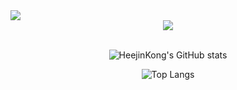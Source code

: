 <div>
<img src="https://hits.seeyoufarm.com/api/count/incr/badge.svg?url=https%3A%2F%2Fgithub.com%2Fheejinkong&count_bg=%23D6D6D6&title_bg=%23555555&icon=&icon_color=%23E7E7E7&title=GITHUB&edge_flat=false"/>
<div align="center">
  <!--타이틀 부분-->
  <div>
    <img src="https://capsule-render.vercel.app/api?type=rounded&color=auto&text=Welcome%20to%20HeejinKong's%20GitHub%20😄&animation=twinkling&fontSize=40&fontAlignY=50&fontAlign=50&height=180"/>
  </div>

  <br>

  ![HeejinKong's GitHub stats](https://github-readme-stats.vercel.app/api?username=heejinkong&show_icons=true&bg_color=00000000)

  ![Top Langs](https://github-readme-stats.vercel.app/api/top-langs/?username=heejinkong&langs_count=10&layout=compact&theme=00000000)

  </div>
</div>
